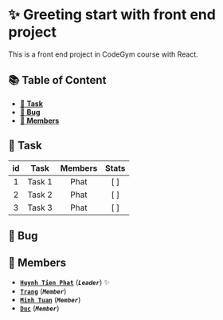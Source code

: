 # ✨ Greeting start with front end project

This is a front end project in CodeGym course with React.

## 📚 Table of Content

- [📝 **Task**](#task)
- [🐞 **Bug**](#bug)
- [👥 **Members**](#members)

## 📝 Task

| id  |  Task  | Members | Stats |
| :-: | :----: | :-----: | :---: |
|  1  | Task 1 |  Phat   |  [ ]  |
|  2  | Task 2 |  Phat   |  [ ]  |
|  3  | Task 3 |  Phat   |  [ ]  |

## 🐞 Bug

## 👥 Members

- [**`Huynh Tien Phat`**](https://github.com/phat011201) (**_`Leader`_**) ✨
- [**`Trang`**]() (**_`Member`_**)
- [**`Minh Tuan`**]() (**_`Member`_**)
- [**`Duc`**]() (**_`Member`_**)
